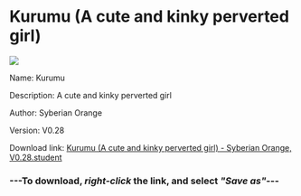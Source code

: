 # Kurumu (A cute and kinky perverted girl)

<img src = "https://raw.githubusercontent.com/Arbiter1223/Koukou-Gurashi-Custom-Students/master/Students/Files/Kurumu%20(A%20cute%20and%20kinky%20perverted%20girl).png">

Name: Kurumu

Description: A cute and kinky perverted girl

Author: Syberian Orange

Version: V0.28

Download link: <a href="https://raw.githubusercontent.com/Arbiter1223/Koukou-Gurashi-Custom-Students/master/Students/Files/Kurumu%20(A%20cute%20and%20kinky%20perverted%20girl)%20-%20Syberian%20Orange%2C%20V0.28.student">Kurumu (A cute and kinky perverted girl) - Syberian Orange, V0.28.student</a>

### ---**To download, _right-click_ the link, and select _"Save as"_**---

